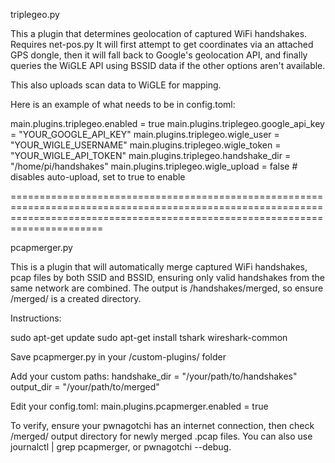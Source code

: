 triplegeo.py 

This a plugin that determines geolocation of captured WiFi handshakes. Requires net-pos.py
It will first attempt to get coordinates via an attached GPS dongle, then it will fall back to Google's geolocation API, and finally queries the WiGLE API using BSSID data if the other options aren't available.

This also uploads scan data to WiGLE for mapping.

Here is an example of what needs to be in config.toml:

main.plugins.triplegeo.enabled = true
main.plugins.triplegeo.google_api_key = "YOUR_GOOGLE_API_KEY"
main.plugins.triplegeo.wigle_user = "YOUR_WIGLE_USERNAME"
main.plugins.triplegeo.wigle_token = "YOUR_WIGLE_API_TOKEN"
main.plugins.triplegeo.handshake_dir = "/home/pi/handshakes"
main.plugins.triplegeo.wigle_upload = false  # disables auto-upload, set to true to enable


==================================================================================================================================================================================

pcapmerger.py

This is a plugin that will automatically merge captured WiFi handshakes, pcap files by both SSID and BSSID, ensuring only valid handshakes from the same network are combined. The output is /handshakes/merged, so ensure /merged/ is a created directory.

Instructions:

sudo apt-get update
sudo apt-get install tshark wireshark-common

Save pcapmerger.py in your /custom-plugins/ folder

Add your custom paths:
handshake_dir = "/your/path/to/handshakes"
output_dir = "/your/path/to/merged"


Edit your config.toml:
main.plugins.pcapmerger.enabled = true 

To verify, ensure your pwnagotchi has an internet connection, then check /merged/ output directory for newly merged .pcap files. You can also use journalctl | grep pcapmerger, or pwnagotchi --debug.
